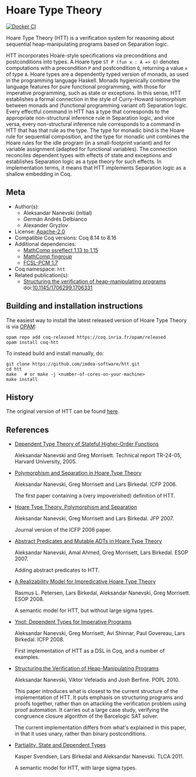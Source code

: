 <!---
This file was generated from `meta.yml`, please do not edit manually.
Follow the instructions on https://github.com/coq-community/templates to regenerate.
--->
# Hoare Type Theory

[![Docker CI][docker-action-shield]][docker-action-link]

[docker-action-shield]: https://github.com/imdea-software/htt/workflows/Docker%20CI/badge.svg?branch=master
[docker-action-link]: https://github.com/imdea-software/htt/actions?query=workflow:"Docker%20CI"




Hoare Type Theory (HTT) is a verification system for reasoning about sequential heap-manipulating
programs based on Separation logic.

HTT incorporates Hoare-style specifications via preconditions and postconditions into types. A
Hoare type `ST P (fun x : A => Q)` denotes computations with a precondition `P` and postcondition
`Q`, returning a value `x` of type `A`. Hoare types are a dependently typed version of monads,
as used in the programming language Haskell. Monads hygienically combine the language features
for pure functional programming, with those for imperative programming, such as state or
exceptions. In this sense, HTT establishes a formal connection in the style of Curry-Howard
isomorphism between monads and (functional programming variant of) Separation logic. Every
effectful command in HTT has a type that corresponds to the appropriate non-structural inference
rule in Separation logic, and vice versa, every non-structural inference rule corresponds to a
command in HTT that has that rule as the type. The type for monadic bind is the Hoare rule for
sequential composition, and the type for monadic unit combines the Hoare rules for the idle
program (in a small-footprint variant) and for variable assignment (adapted for functional
variables). The connection reconciles dependent types with effects of state and exceptions and
establishes Separation logic as a type theory for such effects. In implementation terms, it means
that HTT implements Separation logic as a shallow embedding in Coq.

## Meta

- Author(s):
  - Aleksandar Nanevski (initial)
  - Germán Andrés Delbianco
  - Alexander Gryzlov
- License: [Apache-2.0](LICENSE)
- Compatible Coq versions: Coq 8.14 to 8.16
- Additional dependencies:
  - [MathComp ssreflect 1.13 to 1.15](https://math-comp.github.io)
  - [MathComp fingroup](https://math-comp.github.io)
  - [FCSL-PCM 1.7](https://github.com/imdea-software/fcsl-pcm)
- Coq namespace: `htt`
- Related publication(s):
  - [Structuring the verification of heap-manipulating programs](https://software.imdea.org/~aleks/papers/reflect/reflect.pdf) doi:[10.1145/1706299.1706331](https://doi.org/10.1145/1706299.1706331)

## Building and installation instructions

The easiest way to install the latest released version of Hoare Type Theory
is via [OPAM](https://opam.ocaml.org/doc/Install.html):

```shell
opam repo add coq-released https://coq.inria.fr/opam/released
opam install coq-htt
```

To instead build and install manually, do:

``` shell
git clone https://github.com/imdea-software/htt.git
cd htt
make   # or make -j <number-of-cores-on-your-machine> 
make install
```



## History

The original version of HTT can be found [here](https://software.imdea.org/~aleks/htt/).

## References

* [Dependent Type Theory of Stateful Higher-Order Functions](https://software.imdea.org/~aleks/papers/hoarelogic/depstate.pdf)

  Aleksandar Nanevski and Greg Morrisett. Technical report TR-24-05, Harvard University, 2005.

* [Polymorphism and Separation in Hoare Type Theory](http://software.imdea.org/~aleks/htt/icfp06.pdf)

  Aleksandar Nanevski, Greg Morrisett and Lars Birkedal. ICFP 2006.

  The first paper containing a (very impoverished) definition of HTT.

* [Hoare Type Theory, Polymorphism and Separation](http://software.imdea.org/~aleks/htt/jfpsep07.pdf)

  Aleksandar Nanevski, Greg Morrisett and Lars Birkedal. JFP 2007.

  Journal version of the ICFP 2006 paper.

* [Abstract Predicates and Mutable ADTs in Hoare Type Theory](http://software.imdea.org/~aleks/htt/esop07.pdf)

  Aleksandar Nanevski, Amal Ahmed, Greg Morrisett, Lars Birkedal. ESOP 2007.

  Adding abstract predicates to HTT.

* [A Realizability Model for Impredicative Hoare Type Theory](http://software.imdea.org/~aleks/htt/esop08.pdf)

  Rasmus L. Petersen, Lars Birkedal, Aleksandar Nanevski, Greg Morrisett. ESOP 2008.

  A semantic model for HTT, but without large sigma types.

* [Ynot: Dependent Types for Imperative Programs](http://software.imdea.org/~aleks/htt/ynot08.pdf)

  Aleksandar Nanevski, Greg Morrisett, Avi Shinnar, Paul Govereau, Lars Birkedal. ICFP 2008.

  First implementation of HTT as a DSL in Coq, and a number of examples.

* [Structuring the Verification of Heap-Manipulating Programs](http://software.imdea.org/~aleks/htt/reflect.pdf)

  Aleksandar Nanevski, Viktor Vefeiadis and Josh Berfine. POPL 2010.

  This paper introduces what is closest to the current structure of the implementation of HTT.
  It puts emphasis on structuring programs and proofs together, rather than on attacking the
  verification problem using proof automation. It carries out a large case study, verifying the
  congruence closure algorithm of the Barcelogic SAT solver.

  The current implementation differs from what's explained in this paper, in that it uses unary,
  rather than binary postconditions.

* [Partiality, State and Dependent Types](http://software.imdea.org/~aleks/htt/tlca11.pdf)

  Kasper Svendsen, Lars Birkedal and Aleksandar Nanevski. TLCA 2011.

  A semantic model for HTT, with large sigma types.
